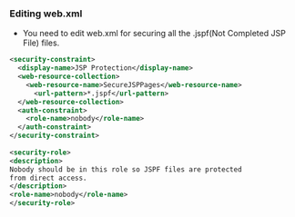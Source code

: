 ### Editing web.xml 
* You need to edit web.xml for securing all the .jspf(Not Completed JSP File) files.
```xml
<security-constraint>
  <display-name>JSP Protection</display-name>
  <web-resource-collection>
    <web-resource-name>SecureJSPPages</web-resource-name>
      <url-pattern>*.jspf</url-pattern>
  </web-resource-collection>
  <auth-constraint>
    <role-name>nobody</role-name>
  </auth-constraint>
</security-constraint>
 
<security-role>
<description>
Nobody should be in this role so JSPF files are protected
from direct access.
</description>
<role-name>nobody</role-name>
</security-role>
```
